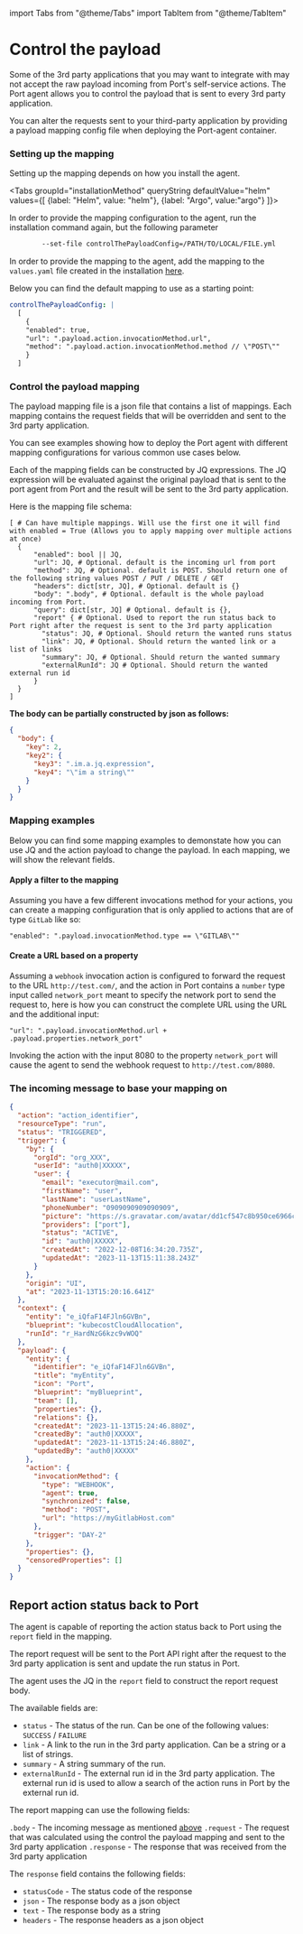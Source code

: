 import Tabs from "@theme/Tabs"
import TabItem from "@theme/TabItem"

# Control the payload

Some of the 3rd party applications that you may want to integrate with may not accept the raw payload incoming from
Port's
self-service actions. The Port agent allows you to control the payload that is sent to every 3rd party application.

You can alter the requests sent to your third-party application by providing a payload mapping config file when
deploying the
Port-agent container.

### Setting up the mapping

Setting up the mapping depends on how you install the agent.

<Tabs groupId="installationMethod" queryString defaultValue="helm" values={[
  {label: "Helm", value: "helm"},
  {label: "Argo", value:"argo"}
]}>

<TabItem value="helm">

In order to provide the mapping configuration to the agent, run the installation command again, but the following parameter

```bash showLineNumbers
        --set-file controlThePayloadConfig=/PATH/TO/LOCAL/FILE.yml
```

</TabItem>

<TabItem value="argo">

In order to provide the mapping to the agent, add the mapping to the `values.yaml` file created in the installation [here](https://docs.getport.io/create-self-service-experiences/setup-backend/webhook/port-execution-agent/installation-methods/argocd#installation).

Below you can find the default mapping to use as a starting point:

```yaml showLineNumbers
controlThePayloadConfig: |
  [
    {
    "enabled": true,
    "url": ".payload.action.invocationMethod.url",
    "method": ".payload.action.invocationMethod.method // \"POST\""
    }
  ]
```
</TabItem>
</Tabs>

### Control the payload mapping

The payload mapping file is a json file that contains a list of mappings. Each mapping contains the request fields that
will be overridden and sent to the 3rd party application.

You can see examples showing how to deploy the Port agent with different mapping configurations for various common use
cases below.

Each of the mapping fields can be constructed by JQ expressions. The JQ expression will be evaluated against the
original payload that is sent to the port agent from Port and the result will be sent to the 3rd party application.

Here is the mapping file schema:

```showLineNumbers
[ # Can have multiple mappings. Will use the first one it will find with enabled = True (Allows you to apply mapping over multiple actions at once)
  {
      "enabled": bool || JQ,
      "url": JQ, # Optional. default is the incoming url from port
      "method": JQ, # Optional. default is POST. Should return one of the following string values POST / PUT / DELETE / GET
      "headers": dict[str, JQ], # Optional. default is {}
      "body": ".body", # Optional. default is the whole payload incoming from Port.
      "query": dict[str, JQ] # Optional. default is {},
      "report" { # Optional. Used to report the run status back to Port right after the request is sent to the 3rd party application
        "status": JQ, # Optional. Should return the wanted runs status
        "link": JQ, # Optional. Should return the wanted link or a list of links
        "summary": JQ, # Optional. Should return the wanted summary
        "externalRunId": JQ # Optional. Should return the wanted external run id
      }
  }
]
```

**The body can be partially constructed by json as follows:**

```json showLineNumbers
{
  "body": {
    "key": 2,
    "key2": {
      "key3": ".im.a.jq.expression",
      "key4": "\"im a string\""
    }
  }
}
```

### Mapping examples

Below you can find some mapping examples to demonstate how you can use JQ and the action payload to change the payload.
In each mapping, we will show the relevant fields.

#### Apply a filter to the mapping

Assuming you have a few different invocations method for your actions, you can create a mapping configuration that is only applied to actions that are of type `GitLab` like so:

```text showLineNumbers
"enabled": ".payload.invocationMethod.type == \"GITLAB\""
```

#### Create a URL based on a property

Assuming a `webhook` invocation action is configured to forward the request to the URL `http://test.com/`, and the action in Port contains a `number` type input called `network_port` meant to specify the network port to send the request to, here is how you can construct the complete URL using the URL and the additional input:

```showLineNumbers
"url": ".payload.invocationMethod.url + .payload.properties.network_port"
```

Invoking the action with the input 8080 to the property `network_port` will cause the agent to send the webhook request to `http://test.com/8080`.

### The incoming message to base your mapping on

```json showLineNumbers
{
  "action": "action_identifier",
  "resourceType": "run",
  "status": "TRIGGERED",
  "trigger": {
    "by": {
      "orgId": "org_XXX",
      "userId": "auth0|XXXXX",
      "user": {
        "email": "executor@mail.com",
        "firstName": "user",
        "lastName": "userLastName",
        "phoneNumber": "0909090909090909",
        "picture": "https://s.gravatar.com/avatar/dd1cf547c8b950ce6966c050234ac997?s=480&r=pg&d=https%3A%2F%2Fcdn.auth0.com%2Favatars%2Fga.png",
        "providers": ["port"],
        "status": "ACTIVE",
        "id": "auth0|XXXXX",
        "createdAt": "2022-12-08T16:34:20.735Z",
        "updatedAt": "2023-11-13T15:11:38.243Z"
      }
    },
    "origin": "UI",
    "at": "2023-11-13T15:20:16.641Z"
  },
  "context": {
    "entity": "e_iQfaF14FJln6GVBn",
    "blueprint": "kubecostCloudAllocation",
    "runId": "r_HardNzG6kzc9vWOQ"
  },
  "payload": {
    "entity": {
      "identifier": "e_iQfaF14FJln6GVBn",
      "title": "myEntity",
      "icon": "Port",
      "blueprint": "myBlueprint",
      "team": [],
      "properties": {},
      "relations": {},
      "createdAt": "2023-11-13T15:24:46.880Z",
      "createdBy": "auth0|XXXXX",
      "updatedAt": "2023-11-13T15:24:46.880Z",
      "updatedBy": "auth0|XXXXX"
    },
    "action": {
      "invocationMethod": {
        "type": "WEBHOOK",
        "agent": true,
        "synchronized": false,
        "method": "POST",
        "url": "https://myGitlabHost.com"
      },
      "trigger": "DAY-2"
    },
    "properties": {},
    "censoredProperties": []
  }
}
```

## Report action status back to Port

The agent is capable of reporting the action status back to Port using the `report` field in the mapping.

The report request will be sent to the Port API right after the request to the 3rd party application is sent and update
the run status in Port.

The agent uses the JQ in the `report` field to construct the report request body.

The available fields are:

- `status` - The status of the run. Can be one of the following values: `SUCCESS` / `FAILURE`
- `link` - A link to the run in the 3rd party application. Can be a string or a list of strings.
- `summary` - A string summary of the run.
- `externalRunId` - The external run id in the 3rd party application. The external run id is used to allow a search of
  the action runs in Port by the external run id.

The report mapping can use the following fields:

`.body` - The incoming message as mentioned [above](#the-incoming-message-to-base-your-mapping-on)
`.request` - The request that was calculated using the control the payload mapping and sent to the 3rd party application
`.response` - The response that was received from the 3rd party application

The `response` field contains the following fields:

- `statusCode` - The status code of the response
- `json` - The response body as a json object
- `text` - The response body as a string
- `headers` - The response headers as a json object

